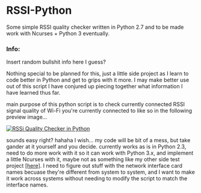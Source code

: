 # RSSI-Python
Some simple RSSI quality checker written in Python 2.7 and to be made work with Ncurses + Python 3 eventually.


### Info:
Insert random bullshit info here I guess?

Nothing special to be planned for this, just a little side project as I learn to code better in Python and get to grips with it more. I may make better use out of this script I have conjured up piecing together what information I have learned thus far.

main purpose of this python script is to check currently connected RSSI signal quality of Wi-Fi you're currently connected to like so in the following preview image...


[![RSSi Quality Checker in Python][1]][1]

  [1]: https://i.stack.imgur.com/Di8wd.png
  
sounds easy right? hahaha I wish... my code will be bit of a mess, but take gander at it yourself and you decide. currently works as is in Python 2.3, need to do more work with it so it can work with Python 3.x, and implement a little Ncurses with it, maybe not as something like my other side test project [[here]](https://github.com/Alkaris/Roofox.py). I need to figure out stuff with the network interface card names becuase they're different from system to system, and I want to make it work across systems without needing to modify the script to match the interface names.
